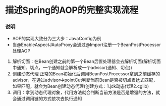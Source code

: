 # 描述Spring的AOP的完整实现流程
### 说明

- AOP的实现大致分为三大步：JavaConfig为例
- 当@EnableAspectJAutoProxy会通过@Import注册一个BeanPostProcessor处理AOP

1. 解析切面：在Bean创建之前的第一个Bean后置处理器会去解析切面(解析切面中通知、切点，一个通知就会解析成一个advisor(通知、切点))
1. 创建动态代理 正常的Bean初始化后调用BeanPostProcessor拿到之前缓存的advisor，在通过advisor中pointCut判断当前Bean是否被切点表达式匹配，如果匹配，就会为Bean创建动态代理(创建方式：1.jdk动态代理2.cglib)
1. 调用：拿到动态代理对象，代用方法就会判断当前方法是否是增强的方法，就会通过调用链的方式依次去执行通知